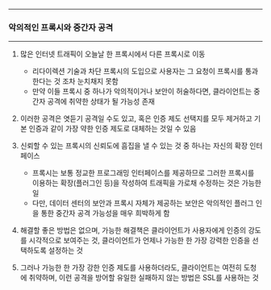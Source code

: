 -----
### 악의적인 프록시와 중간자 공격
-----
1. 많은 인터넷 트래픽이 오늘날 한 프록시에서 다른 프록시로 이동
   - 리다이렉션 기술과 차단 프록시의 도입으로 사용자는 그 요청이 프록시를 통과한다는 것 조차 눈치채지 못함
   - 만약 이들 프록시 중 하나가 악의적이거나 보안이 허술하다면, 클라이언트는 중간자 공격에 취약한 상태가 될 가능성 존재

2. 이러한 공격은 엿듣기 공격일 수도 있고, 혹은 인증 제도 선택지를 모두 제거하고 기본 인증과 같이 가장 약한 인증 제도로 대체하는 것일 수 있음
3. 신뢰할 수 있는 프록시의 신뢰도에 흠집을 낼 수 있는 것 중 하나는 자신의 확장 인터페이스
   - 프록시는 보통 정교한 프로그래밍 인터페이스를 제공하므로 그러한 프록시를 이용하는 확장(플러그인 등)을 작성하여 트래픽을 가로채 수정하는 것은 가능한 일
   - 다만, 데이터 센터의 보안과 프록시 자체가 제공하는 보안은 악의적인 플러그 인을 통한 중간자 공격 가능성을 매우 희박하게 함

4. 해결할 좋은 방법은 없으며, 가능한 해결책은 클라이언트가 사용자에게 인증의 강도를 시각적으로 보여주는 것, 클라이언트가 언제나 가능한 한 가장 강력한 인증을 선택하도록 설정하는 것
5. 그러나 가능한 한 가장 강한 인증 제도를 사용하더라도, 클라이언트는 여전히 도청에 취약하며, 이런 공격을 방어할 유일한 실패하지 않는 방법은 SSL를 사용하는 것
